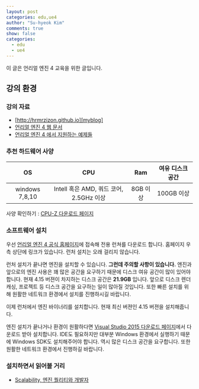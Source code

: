 ```yaml
---
layout: post
categories: edu,ue4
author: "Su-hyeok Kim"
comments: true
show: false
categories:
  - edu
  - ue4
---
```


 이 글은 언리얼 엔진 4 교육을 위한 글입니다.

## 강의 환경

### 강의 자료

 - [http://hrmrzizon.github.io][myblog]
 - [언리얼 엔진 4 웹 문서][ue4-doc]
 - [언리얼 엔진 4 에서 지원하는 예제들][ue4-sample]

### 추천 하드웨어 사양

| OS              | CPU                   | Ram           | 여유 디스크 공간 |
| :----------------:    | :-----------------------:           | :------------------:  | :----------------: |
| windows 7,8,10  | Intell 혹은 AMD, 쿼드 코어, 2.5GHz 이상 | 8GB 이상       | 100GB 이상 |


 사양 확인하기 : [CPU-Z 다운로드 페이지][cpuz-down]

### 소프트웨어 설치

우선 [언리얼 엔진 4 공식 홈페이지][ue4-offical]에 접속해 전용 런쳐를 다운로드 합니다. 홈페이지 우측 상단에 링크가 있습니다. 런처 설치는 오래 걸리지 않습니다.

런처 설치가 끝나면 엔진을 설치할 수 있습니다. __그런데 주의할 사항이 있습니다.__ 엔진과 앞으로의 엔진 사용은 꽤 많은 공간을 요구하기 때문에 디스크 여유 공간이 많이 있어야 합니다. 현재 4.15 버젼이 차지하는 디스크 공간은 __21.9GB__ 입니다. 앞으로 디스크 렌더 캐싱, 프로젝트 등 디스크 공간을 요구하는 일이 많아질 것입니다. 또한 빠른 설치를 위해 원활한 네트워크 환경에서 설치를 진행하시길 바랍니다.

이제 런처에서 엔진 바이너리를 설치합니다. 현재 최신 버젼인 4.15 버젼을 설치해줍니다.

엔진 설치가 끝나거나 환경이 원활하다면 [Visual Studio 2015 다운로드 페이지][vs2015-down]에서 다운로드 받아 설치합니다. IDE도 필요하지만 대부분 Windows 환경에서 실행하기 때문에 Windows SDK도 설치해주어야 합니다. 역시 많은 디스크 공간을 요구합니다. 또한 원활한 네트워크 환경에서 진행하길 바랍니다.

### 설치하면서 읽어볼 거리

 - [Scalability, 엔진 퀄리티와 개발자][ue4-scalability]

[myblog]: http://hrmrzizon.github.io
[ue4-offical]: https://www.unrealengine.com/ko
[ue4-doc]: https://docs.unrealengine.com/latest/KOR/index.html
[ue4-sample]: https://docs.unrealengine.com/latest/KOR/Resources/index.html
[cpuz-down]: http://www.cpuid.com/softwares/cpu-z.html
[vs2015-down]: https://www.visualstudio.com/ko/downloads/
[ue4-scalability]: https://docs.unrealengine.com/latest/KOR/Engine/Performance/Scalability/ScalabilityAndYou/index.html
